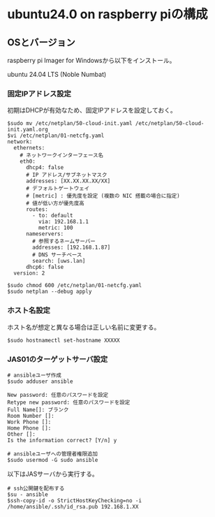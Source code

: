 # ubuntu24.0 on raspberry piの構成

## OSとバージョン

raspberry pi Imager for Windowsから以下をインストール。  

ubuntu 24.04 LTS (Noble Numbat)

### 固定IPアドレス設定

初期はDHCPが有効なため、固定IPアドレスを設定しておく。　　

```netplan
$sudo mv /etc/netplan/50-cloud-init.yaml /etc/netplan/50-cloud-init.yaml.org
$vi /etc/netplan/01-netcfg.yaml
network:
  ethernets:
    # ネットワークインターフェース名
    eth0:
      dhcp4: false
      # IP アドレス/サブネットマスク
      addresses: [XX.XX.XX.XX/XX]
      # デフォルトゲートウェイ
      # [metric] : 優先度を設定 (複数の NIC 搭載の場合に指定)
      # 値が低い方が優先度高
      routes:
        - to: default
          via: 192.168.1.1
          metric: 100
      nameservers:
        # 参照するネームサーバー
        addresses: [192.168.1.87]
        # DNS サーチベース
        search: [uws.lan]
      dhcp6: false
  version: 2

$sudo chmod 600 /etc/netplan/01-netcfg.yaml
$sudo netplan --debug apply
```

### ホスト名設定

ホスト名が想定と異なる場合は正しい名前に変更する。
```hostnamectl
$sudo hostnamectl set-hostname XXXXX
```

### JAS01のターゲットサーバ設定

```ansible_user
# ansibleユーザ作成
$sudo adduser ansible

New password: 任意のパスワードを設定
Retype new password: 任意のパスワードを設定
Full Name[]: ブランク
Room Number []:
Work Phone []:
Home Phone []:
Other []:
Is the information correct? [Y/n] y

# ansibleユーザへの管理者権限追加
$sudo usermod -G sudo ansible
```

以下はJASサーバから実行する。

```ssh_pubkey
# ssh公開鍵を配布する
$su - ansible
$ssh-copy-id -o StrictHostKeyChecking=no -i /home/ansible/.ssh/id_rsa.pub 192.168.1.XX
```
